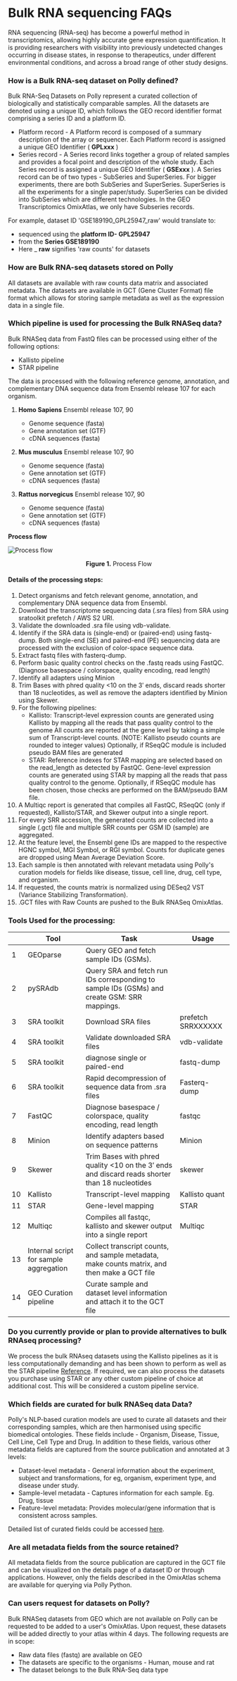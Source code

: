 # Bulk RNA sequencing FAQs

RNA sequencing (RNA-seq) has become a powerful method in transcriptomics, allowing highly accurate gene expression quantification. It is providing researchers with visibility into previously undetected changes occurring in disease states, in response to therapeutics, under different environmental conditions, and across a broad range of other study designs.

### How is a Bulk RNA-seq dataset on Polly defined?

Bulk RNA-Seq Datasets on Polly represent a curated collection of biologically and statistically comparable samples. All the datasets are denoted using a unique ID, which follows the GEO record identifier format comprising a series ID and a platform ID.

- Platform record - A Platform record is composed of a summary description of the array or sequencer. Each Platform record is assigned a unique GEO Identifier ( **GPLxxx** )
- Series record - A Series record links together a group of related samples and provides a focal point and description of the whole study. Each Series record is assigned a unique GEO Identifier ( **GSExxx** ). A Series record can be of two types - SubSeries and SuperSeries. For bigger experiments, there are both SubSeries and SuperSeries. SuperSeries is all the experiments for a single paper/study. SuperSeries can be divided into SubSeries which are different technologies. In the GEO Transcriptomics OmixAtlas, we only have Subseries records.

For example, dataset ID 'GSE189190\_GPL25947\_raw' would translate to:

- sequenced using the **platform ID- GPL25947**
- from the **Series GSE189190**
- Here \_ **raw** signifies 'raw counts' for datasets

### How are Bulk RNA-seq datasets stored on Polly

All datasets are available with raw counts data matrix and associated metadata. The datasets are available in GCT (Gene Cluster Format) file format which allows for storing sample metadata as well as the expression data in a single file.

### Which pipeline is used for processing the Bulk RNASeq data?

Bulk RNASeq data from FastQ files can be processed using either of the following options:

- Kallisto pipeline
- STAR pipeline

The data is processed with the following reference genome, annotation, and complementary DNA sequence data from Ensembl release 107 for each organism.

1. **Homo Sapiens** Ensembl release 107, 90
   
    - Genome sequence (fasta)
    - Gene annotation set (GTF)
    - cDNA sequences (fasta)
      
2. **Mus musculus** Ensembl release 107, 90
   
    - Genome sequence (fasta)
    - Gene annotation set (GTF)
    - cDNA sequences (fasta)
      
3. **Rattus norvegicus** Ensembl release 107, 90
   
   - Genome sequence (fasta)
   - Gene annotation set (GTF)
   - cDNA sequences (fasta)


**Process flow**

![Process flow](../../img/OmixAtlas-Images/Bulk_RNA.jpg) <center>**Figure 1.** Process Flow</center>

#### Details of the processing steps:

1. Detect organisms and fetch relevant genome, annotation, and complementary DNA sequence data from Ensembl.
2. Download the transcriptome sequencing data (.sra files) from SRA using sratoolkit prefetch / AWS S2 URI.
3. Validate the downloaded .sra file using vdb-validate.
4. Identify if the SRA data is (single-end) or (paired-end) using fastq-dump. Both single-end (SE) and paired-end (PE) sequencing data are processed with the exclusion of color-space sequence data.
5. Extract fastq files with fasterq-dump.
6. Perform basic quality control checks on the .fastq reads using FastQC. (Diagnose basespace / colorspace, quality encoding, read length)
7. Identify all adapters using Minion
8. Trim Bases with phred quality <10 on the 3′ ends, discard reads shorter than 18 nucleotides, as well as remove the adapters identified by Minion using Skewer.
9. For the following pipelines:
    - Kallisto:
      Transcript-level expression counts are generated using Kallisto by mapping all the reads that pass quality control to the genome
      All counts are reported at the gene level by taking a simple sum of Transcript-level counts. (NOTE: Kallisto pseudo counts are rounded to       integer values)
      Optionally, if RSeqQC module is included pseudo BAM files are generated
    -  STAR:
      Reference indexes for STAR mapping are selected based on the read_length as detected by FastQC.
      Gene-level expression counts are generated using STAR by mapping all the reads that pass quality control to the genome.
      Optionally, if RSeqQC module has been chosen, those checks are performed on the BAM/pseudo BAM file.
10. A Multiqc report is generated that compiles all FastQC, RSeqQC (only if requested), Kallisto/STAR, and Skewer output into a single report.
11. For every SRR accession, the generated counts are collected into a single (.gct) file and multiple SRR counts per GSM ID (sample) are aggregated.
12. At the feature level, the Ensembl gene IDs are mapped to the respective HGNC symbol, MGI Symbol, or RGI symbol. Counts for duplicate genes are dropped using Mean Average Deviation Score.
13. Each sample is then annotated with relevant metadata using Polly's curation models for fields like disease, tissue, cell line, drug, cell type, and organism.
14. If requested, the counts matrix is normalized using DESeq2 VST (Variance Stabilizing Transformation).
15. .GCT files with Raw Counts are pushed to the Bulk RNASeq OmixAtlas.

### Tools Used for the processing:

| | **Tool** | **Task** | **Usage** |
| --- | --- | --- | --- |
| 1 | GEOparse | Query GEO and fetch sample IDs (GSMs). | |
| 2 | pySRAdb | Query SRA and fetch run IDs corresponding to sample IDs (GSMs) and create GSM: SRR mappings. | |
| 3 | SRA toolkit | Download SRA files | prefetch SRRXXXXXX |
| 4 | SRA toolkit |Validate downloaded SRA files | vdb-validate |
| 5 | SRA toolkit |diagnose single or paired-end | fastq-dump |
| 6 | SRA toolkit |Rapid decompression of sequence data from .sra files | Fasterq-dump |
| 7 | FastQC | Diagnose basespace / colorspace, quality encoding, read length | fastqc |
| 8 | Minion | Identify adapters based on sequence patterns | Minion |
| 9 | Skewer | Trim Bases with phred quality <10 on the 3′ ends and discard reads shorter than 18 nucleotides | skewer |
| 10 | Kallisto | Transcript-level mapping | Kallisto quant |
| 11 | STAR | Gene-level mapping | STAR |
| 12 | Multiqc  | Compiles all fastqc, kallisto and skewer output into a single report | Multiqc |
| 13 | Internal script for sample aggregation | Collect transcript counts, and sample metadata,  make counts matrix, and then make a GCT file | 
| 14 | GEO Curation pipeline | Curate sample and dataset level information and attach it to the GCT file | |

### **Do you currently provide or plan to provide alternatives to bulk RNAseq processing?**

We process the bulk RNAseq datasets using the Kallisto pipelines as it is less computationally demanding and has been shown to perform as well as the STAR pipeline [Reference](https://www.nature.com/articles/s41467-018-03751-6#Sec9). If required, we can also process the datasets you purchase using STAR or any other custom pipeline of choice at additional cost. This will be considered a custom pipeline service.

### **Which fields are curated for bulk RNASeq data Data?**

Polly's NLP-based curation models are used to curate all datasets and their corresponding samples, which are then harmonised using specific biomedical ontologies. 
These fields include - Organism, Disease, Tissue, Cell Line, Cell Type and Drug. 
In addition to these fields, various other metadata fields are captured from the source publication and annotated at 3 levels:

- Dataset-level metadata - General information about the experiment, subject and transformations, for eg, organism, experiment type, and disease under study.
- Sample-level metadata - Captures information for each sample. Eg. Drug, tissue
- Feature-level metadata: Provides molecular/gene information that is consistent across samples.

Detailed list of curated fields could be accessed [here](https://docs.elucidata.io/OmixAtlas/Curating%20OA/Curating_OA_BulkRNAseq.html).

### Are all metadata fields from the source retained?

All metadata fields from the source publication are captured in the GCT file and can be visualized on the details page of a dataset ID or through applications. However, only the fields described in the OmixAtlas schema are available for querying via Polly Python.

### Can users request for datasets on Polly?

Bulk RNASeq datasets from GEO which are not available on Polly can be requested to be added to a user's OmixAtlas. Upon request, these datasets will be added directly to your atlas within 4 days. The following requests are in scope:

- Raw data files (fastq) are available on GEO
- The datasets are specific to the organisms - Human, mouse and rat
- The dataset belongs to the Bulk RNA-Seq data type
